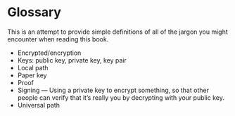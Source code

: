 # Glossary

This is an attempt to provide simple definitions of all of the jargon you might encounter when reading this book.

* Encrypted/encryption
* Keys: public key, private key, key pair
* Local path
* Paper key
* Proof
* Signing — Using a private key to encrypt something, so that other people can verify that it’s really you by decrypting with your public key.
* Universal path

